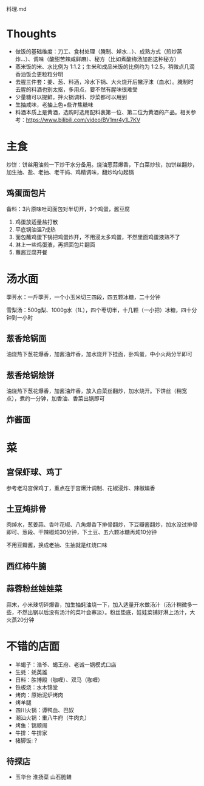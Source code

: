 料理.md

# Thoughts

- 做饭的基础维度：刀工、食材处理（腌制、焯水…）、成熟方式（煎炒蒸炸…）、调味（酸甜苦辣咸鲜麻）、秘方（比如煮酸梅汤加盐这种秘方）
- 蒸米饭的米、水比例为 1:1.2；生米和成品米饭的比例约为 1:2.5，稍微点几滴香油饭会更粒粒分明
- 去腥三件套：姜、葱、料酒，冷水下锅、大火烧开后撇浮沫（血水）。腌制时去腥的料酒也别太抠，多用点，要不然有腥味很难受
- 少量糖可以提鲜，拌火锅调料、炒菜都可以用到
- 生抽咸味，老抽上色+些许焦糖味
- 料酒本质上是黄酒，选购时选用配料表第一位、第二位为黄酒的产品。相关参考：https://www.bilibili.com/video/BV1mr4y1L7KV 

# 主食

炒饼：饼丝用油煎一下炒干水分备用。烧油葱蒜爆香，下白菜炒软，加饼丝翻炒，加生抽、盐、老抽、老干妈、鸡精调味，翻炒均匀起锅

## 鸡蛋面包片

备料：3片原味吐司面包对半切开，3个鸡蛋，酱豆腐

1. 鸡蛋放适量盐打散
2. 平底锅油温7成热
3. 面包蘸鸡蛋下锅把鸡蛋炸开，不用浸太多鸡蛋，不然里面鸡蛋液熟不了
4. 淋上一些鸡蛋液，再把面包片翻面
5. 蘸酱豆腐开餐

# 汤水面

荸荠水：一斤荸荠，一个小玉米切三四段，四五颗冰糖，二十分钟

雪梨汤：500g梨、1000g水（1L），四个枣切半，十几颗（一小把）冰糖，四十分钟到一小时

## 葱香炝锅面

油烧热下葱花爆香，加酱油炸香，加水烧开下挂面，卧鸡蛋，中小火两分半即可

## 葱香炝锅烩饼

油烧热下葱花爆香，加酱油炸香，放入白菜丝翻炒，加水烧开。下饼丝（稍宽点），煮约一分钟，加香油、香菜出锅即可

## 炸酱面

# 菜

## 宫保虾球、鸡丁

参考老冯宫保鸡丁，重点在于宫爆汁调制、花椒浸炸、辣椒煸香

## 土豆炖排骨

肉焯水，葱姜蒜、香叶花椒、八角爆香下排骨翻炒，下豆瓣酱翻炒，加水没过排骨即可、葱段、干辣椒炖30分钟，下土豆、五六颗冰糖再炖10分钟

不用豆瓣酱，换成老抽、生抽就是红烧口味

## 西红柿牛腩

## 蒜蓉粉丝娃娃菜

蒜末，小米辣切碎爆香，加生抽蚝油烧一下，加入适量开水做汤汁（汤汁稍微多一些，不然出锅以后没有汤汁的菜叶会寡淡）。粉丝垫底，娃娃菜铺好淋上汤汁，大火蒸20分钟

# 不错的店面

- 羊蝎子：浩爷、蝎王府、老诚一锅模式口店
- 生蚝：蚝英雄
- 日料：胜博殿（咖喱）、双马（咖喱）
- 铁板烧：水木锦堂
- 烤肉：原始泥炉烤肉
- 烤羊腿
- 四川火锅：谭鸭血、巴奴
- 潮汕火锅：重八牛府（牛肉丸）
- 烤鱼：锦顺阁
- 牛排：牛排家
- 猪脚饭: ?

## 待探店

- 玉华台 淮扬菜 山石脆鳝
